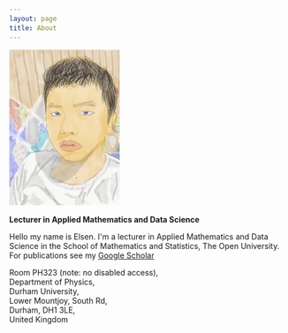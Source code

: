 ```yaml
---
layout: page
title: About
---
```


<img src="https://raw.githubusercontent.com/elsentjhung/elsentjhung.github.io/master/_figures/me2.jpeg" alt="drawing" width="200"/>

__Lecturer in Applied Mathematics and Data Science__

Hello my name is Elsen. I'm a lecturer in Applied Mathematics and Data Science in the School of Mathematics and Statistics, The Open University.
For publications see my [Google Scholar]


Room PH323 (note: no disabled access), <br/>
Department of Physics, <br/>
Durham University, <br/>
Lower Mountjoy, South Rd, <br/>
Durham, DH1 3LE,  <br/>
United Kingdom <br/> 

[Prof. Mike Cates]: http://www.damtp.cam.ac.uk/people/mec22/
[Soft Matter Group]: http://www.damtp.cam.ac.uk/research/softmatter/
[Department of Applied Maths and Theoretical Physics]: http://www.damtp.cam.ac.uk
[Google Scholar]: https://scholar.google.co.uk/citations?user=IpPNtcAAAAAJ&hl=en
